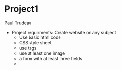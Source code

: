 # Project1
Paul Trudeau

- Project requirments: Create website on any subject
    - Use basic html code
    - CSS style sheet
    - use <a> tags
    - use at least one image
    - a form with at least three fields
    - 

